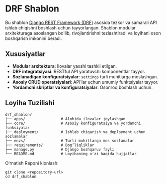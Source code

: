 # DRF Shablon

Bu shablon [Django REST Framework (DRF)](https://www.django-rest-framework.org/) asosida tezkor va samarali API ishlab chiqishni boshlash uchun tayyorlangan. Shablon modular arxitekturaga asoslangan bo'lib, rivojlantirishni tezlashtiradi va loyihani oson boshqarish imkonini beradi.

## Xususiyatlar

- **Modular arxitektura**: Ilovalar yaxshi tashkil etilgan.
- **DRF integratsiyasi**: RESTful API yaratuvchi komponentlar tayyor.
- **Sozlanadigan konfiguratsiyalar**: `settings` turli muhitlarga moslashgan.
- **Asosiy CRUD operatsiyalari**: API'lar uchun umumiy funktsiyalar tayyor.
- **Yordamchi skriptlar va konfiguratsiyalar**: Osonroq boshlash uchun.

## Loyiha Tuzilishi

```plaintext
drf_shablon/
├── apps/                # Alohida ilovalar joylashgan
├── core/                # Asosiy konfiguratsiya va yordamchi funksiyalar
├── deployment/          # Ishlab chiqarish va deployment uchun sozlamalar
├── envs/                # Turli muhitlarga mos sozlamalar
├── requirements/        # Bog‘liqliklar
├── manage.py            # Django boshqaruv fayli
└── README.md            # Loyihaning o'zi haqida hujjatlar
```

O‘rnatish
Reponi klonlash:

```plaintext
git clone <repository-url>
cd drf_shablon
```